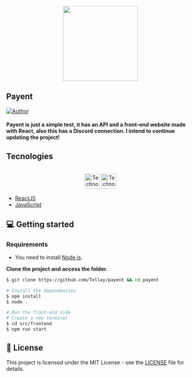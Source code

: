 <div align="center">
  <img src="https://i.imgur.com/qFgvK8n.png" width="200">
</div>

## Payent
[![Author](https://img.shields.io/badge/author-tellay-7289DA?style=flat-square)](https://github.com/tellay)
<h4>Payent is just a simple test, it has an API and a front-end website made with React, also this has a Discord connection. I intend to continue updating the project!</h4>

## Tecnologies

<div align="center">
  <br />
  <img src="https://upload.wikimedia.org/wikipedia/commons/thumb/9/99/Unofficial_JavaScript_logo_2.svg/1200px-Unofficial_JavaScript_logo_2.svg.png" alt="Technologies used" width="40">
  <img src="https://iconape.com/wp-content/files/zk/93042/svg/react.svg" alt="Technologies used" width="40">
</div>

- [ReactJS](https://reactjs.org/)
- [JavaScript](https://developer.mozilla.org/pt-BR/docs/Web/JavaScript)

## 💻 Getting started

### Requirements

- You need to install [Node.js](https://nodejs.org/en/download/).

**Clone the project and access the folder.**

```bash
$ git clone https://github.com/Tellay/payent && cd payent
```

```bash
# Install the dependencies
$ npm install
$ node .

# Run the front-end side
# Create a new terminal
$ cd src/frontend
$ npm run start
```

## 📝 License

This project is licensed under the MIT License - see the [LICENSE](LICENSE) file for details.
